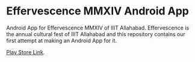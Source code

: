 Effervescence MMXIV Android App
==================

Android App for Effervescence MMXIV of IIIT Allahabad. Effervescence is the annual cultural fest of IIIT Allahabad and this repository contains our first attempt at making an Android App for it.

[Play Store Link](https://play.google.com/store/apps/details?id=iiita.effervescencemmxiv). 

